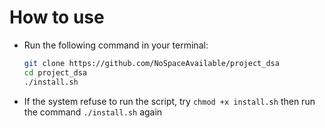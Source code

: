 # How to use
- Run the following command in your terminal:
  ```sh
  git clone https://github.com/NoSpaceAvailable/project_dsa
  cd project_dsa
  ./install.sh
  ```
- If the system refuse to run the script, try `chmod +x install.sh` then run the command `./install.sh` again
